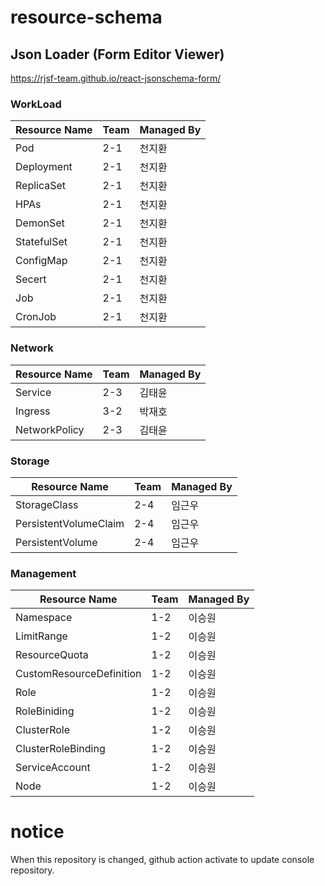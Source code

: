 # resource-schema

## Json Loader (Form Editor Viewer)
https://rjsf-team.github.io/react-jsonschema-form/

### WorkLoad
| Resource Name | Team | Managed By |
| ------ | ------ | ------ |
| Pod | 2-1 | 천지환 |
| Deployment | 2-1 | 천지환 |
| ReplicaSet | 2-1 | 천지환 |
| HPAs | 2-1 | 천지환 |
| DemonSet | 2-1 | 천지환 |
| StatefulSet | 2-1 | 천지환 |
| ConfigMap | 2-1 | 천지환 |
| Secert | 2-1 | 천지환 |
| Job | 2-1 | 천지환 |
| CronJob | 2-1 | 천지환 |

### Network
| Resource Name | Team | Managed By |
| ------ | ------ | ------ |
| Service | 2-3 | 김태윤 |
| Ingress | 3-2 | 박재호 |
| NetworkPolicy | 2-3 | 김태윤 |

### Storage
| Resource Name | Team | Managed By |
| ------ | ------ | ------ |
| StorageClass | 2-4 | 임근우 |
| PersistentVolumeClaim | 2-4 | 임근우 |
| PersistentVolume | 2-4 | 임근우 |

### Management
| Resource Name | Team | Managed By |
| ------ | ------ | ------ |
| Namespace | 1-2 | 이승원 |
| LimitRange | 1-2 | 이승원 |
| ResourceQuota | 1-2 | 이승원 |
| CustomResourceDefinition | 1-2 | 이승원 |
| Role | 1-2 | 이승원 |
| RoleBiniding | 1-2 | 이승원 |
| ClusterRole | 1-2 | 이승원 |
| ClusterRoleBinding | 1-2 | 이승원 |
| ServiceAccount | 1-2 | 이승원 |
| Node | 1-2 | 이승원 |

# notice

When this repository is changed, github action activate to update console repository.
